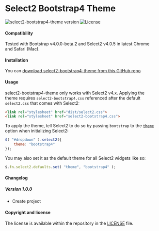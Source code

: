 # Select2 Bootstrap4 Theme

  
![select2-bootstrap4-theme version](https://img.shields.io/badge/select2--bootstrap4--theme-v.1.0.0-brightgreen.svg)
[![License](http://img.shields.io/badge/License-MIT-blue.svg)](http://opensource.org/licenses/MIT)


#### Compatibility

Tested with Bootstrap v4.0.0-beta.2 and Select2 v4.0.5 in latest Chrome and Safari (Mac).


#### Installation

You can [download select2-bootstrap4-theme from this GitHub repo](https://github.com/berkan52/select2-bootstrap4-theme/releases)


#### Usage

select2-bootstrap4-theme only works with Select2 v4.x. Applying the theme requires `select2-bootstrap4.css` referenced after the default `select2.css` that comes with Select2:

```html
<link rel="stylesheet" href="dist/select2.css">
<link rel="stylesheet" href="select2-bootstrap4.css">
```

To apply the theme, tell Select2 to do so by passing `bootstrap` to the [`theme`](https://select2.github.io/examples.html#themes) option when initializing Select2:

```js
$( "#dropdown" ).select2({
    theme: "bootstrap4"
});
```

You may also set it as the default theme for all Select2 widgets like so:

```js
$.fn.select2.defaults.set( "theme", "bootstrap4" );
```

#### Changelog

##### Version 1.0.0

 * Create project
 

#### Copyright and license

The license is available within the repository in the [LICENSE](LICENSE) file.